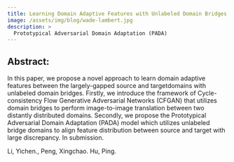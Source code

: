 ```yaml
---
title: Learning Domain Adaptive Features with Unlabeled Domain Bridges
image: /assets/img/blog/wade-lambert.jpg
description: >
  Prototypical Adversarial Domain Adaptation (PADA)
---
```


## Abstract: 

In this paper, we propose a novel approach to learn domain adaptive features between the largely-gapped source and targetdomains with unlabeled domain bridges. Firstly, we introduce the framework of Cycle-consistency Flow Generative Adversarial Networks (CFGAN) that utilizes domain bridges to perform image-to-image translation between two distantly distributed domains. Secondly, we propose the Prototypical Adversarial Domain Adaptation (PADA) model which utilizes unlabeled bridge domains to align feature distribution between source and target with large discrepancy. In submission.



Li, Yichen., Peng, Xingchao. Hu, Ping.